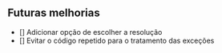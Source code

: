 ## Futuras melhorias
- [] Adicionar opção de escolher a resolução
- [] Evitar o código repetido para o tratamento das exceções